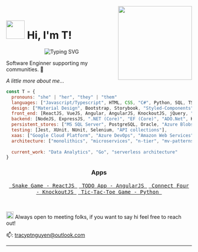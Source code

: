 <img align="right" src="https://media.giphy.com/media/XwBzLXzYq7ljHBXkHk/giphy.gif" width="200">
<div align="left">
<h1><img src="https://media.giphy.com/media/yYOhkHy4eO6jhlfcBM/giphy.gif" width="50"> Hi, I'm T!</h1>

<p align="center">
   <img src="https://readme-typing-svg.demolab.com?font=Fira+Code&pause=1000&color=80503C&width=435&lines=7%2B+years+of+tech+experience.;Cross-functional+full-stack+dev.;Learning+with+intentional+abandon." alt="Typing SVG" />
</p>


<p>Software Enginner supporting my communities. 🌱

<em>A little more about me...  </em>
</div>

```javascript
const T = {
  pronouns: "she" | "her", "they" | "them"
  languages: ["Javascript/Typescript", HTML, CSS, "C#", Python, SQL, TSQL, PSQL],
  design: ["Material Design", Bootstrap, Storybook, "Styled-Components"],
  front_end: [ReactJS, VueJS, Angular, AngularJS, KnockoutJS, jQuery, "Webforms/Winforms", "Blazor/Razor"],
  backend: [NodeJS, ExpressJS, ".NET (Core)", "EF (Core)", "ADO.Net", K8s, "Bash/Shell"],
  persistent_stores: ["MS SQL Server", PostgreSQL, Oracle, "Azure Blobs", "AWS S3"],
  testing: [Jest, XUnit, NUnit, Selenium, "API collections"],
  xaas: ["Google Cloud Platform", "Azure DevOps", "Amazon Web Services", Terraform],
  architecture: ["monolithics", "microservices", "n-tier", "mv-patterns"],
  
  current_work: "Data Analytics", "Go", "serverless architecture"
}
```

<h3 align="center">Apps</h3>
<p align="center">
  <a href="https://traycn.github.io/apps/react-snake/index.html" target="_blank"><kbd> Snake Game - ReactJS </kbd></a>
  <a href="https://traycn.github.io/apps/angularjs-todo/index.html" target="_blank"><kbd> TODO App - AngularJS </kbd></a>
  <a href="https://traycn.github.io/apps/knockoutjs-connect-four/index.html" target="_blank"><kbd> Connect Four - KnockoutJS </kbd></a>
  <a href="https://replit.com/@tdev01/Tic-Tac-Toe-game?v=1" target="_blank"><kbd> Tic-Tac-Toe Game - Python </kbd></a>
</p>

<br/>

<img src="https://media.giphy.com/media/S8qzKgooCxZikuVbtS/giphy.gif" width="20"> Always open to meeting folks, if you want to say hi feel free to reach out!

📫: <a href="mailto:tracyptnguyen@outlook.com">tracyptnguyen@outlook.com</a>

---
